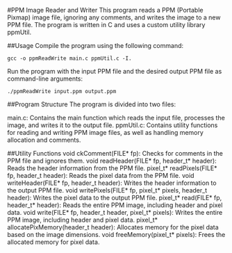 #PPM Image Reader and Writer
This program reads a PPM (Portable Pixmap) image file, ignoring any comments, and writes the image to a new PPM file. The program is written in C and uses a custom utility library ppmUtil.

##Usage
Compile the program using the following command:
```
gcc -o ppmReadWrite main.c ppmUtil.c -I.
```
Run the program with the input PPM file and the desired output PPM file as command-line arguments:
```
./ppmReadWrite input.ppm output.ppm
```

##Program Structure
The program is divided into two files:

main.c: Contains the main function which reads the input file, processes the image, and writes it to the output file.
ppmUtil.c: Contains utility functions for reading and writing PPM image files, as well as handling memory allocation and comments.

##Utility Functions
void ckComment(FILE* fp): Checks for comments in the PPM file and ignores them.
void readHeader(FILE* fp, header_t* header): Reads the header information from the PPM file.
pixel_t* readPixels(FILE* fp, header_t header): Reads the pixel data from the PPM file.
void writeHeader(FILE* fp, header_t header): Writes the header information to the output PPM file.
void writePixels(FILE* fp, pixel_t* pixels, header_t header): Writes the pixel data to the output PPM file.
pixel_t* read(FILE* fp, header_t* header): Reads the entire PPM image, including header and pixel data.
void write(FILE* fp, header_t header, pixel_t* pixels): Writes the entire PPM image, including header and pixel data.
pixel_t* allocatePixMemory(header_t header): Allocates memory for the pixel data based on the image dimensions.
void freeMemory(pixel_t* pixels): Frees the allocated memory for pixel data.
